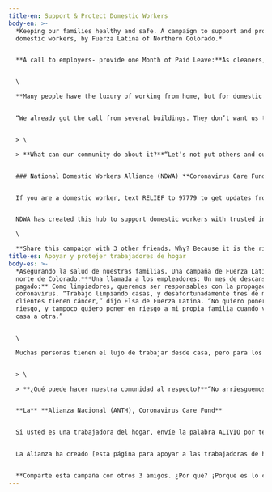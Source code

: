 ```yaml
---
title-en: Support & Protect Domestic Workers
body-en: >-
  *Keeping our families healthy and safe. A campaign to support and protect
  domestic workers, by Fuerza Latina of Northern Colorado.*


  **A call to employers- provide one Month of Paid Leave:**As cleaners, we want to be responsible about the spread of the coronavirus. “I work cleaning houses, and unfortunately three of my customers have cancer,” said Elsa of Fuerza Latina. “I don’t want to put them at risk, and I also don’t want to put my own family at risk by traveling back and forth between houses.”


  \

  **Many people have the luxury of working from home, but for domestic workers, this is not an option. In times of coronavirus, people are calling their cleaners and asking them to stay home.**


  “We already got the call from several buildings. They don’t want us to come for two weeks,” said Maria of Fuerza Latina. The problem is that from a wages and income perspective, most domestic workers can’t afford to take a single day off.


  > \

  > **What can our community do about it?**“Let’s not put others and ourselves at risk to enjoy a lifestyle,” says Fort Collins resident Sarah Fonte. “If you could afford a housekeeper last month, pay them for next month and let them stay home. Enough said.”


  ### National Domestic Workers Alliance (NDWA) **Coronavirus Care Fund**


  If you are a domestic worker, text RELIEF to 97779 to get updates from NDWA, and find out when the Coronavirus Care Fund applications are ready. 


  NDWA has created this hub to support domestic workers with trusted information and resources to take care of yourselves and the people that depend on you. Visit our online [resource page](https://membership.domesticworkers.org/coronavirus/) for tips on how to stay safe at home and at work during the coronavirus pandemic.\

  \

  **Share this campaign with 3 other friends. Why? Because it is the right thing to do!**
title-es: Apoyar y protejer trabajadores de hogar
body-es: >-
  *Asegurando la salud de nuestras familias. Una campaña de Fuerza Latina del
  norte de Colorado.***Una llamada a los empleadores: Un mes de descanso
  pagado:** Como limpiadores, queremos ser responsables con la propagación del
  coronavirus. “Trabajo limpiando casas, y desafortunadamente tres de mis
  clientes tienen cáncer,” dijo Elsa de Fuerza Latina. “No quiero ponerlos en
  riesgo, y tampoco quiero poner en riesgo a mi propia familia cuando voy de una
  casa a otra.”


  \

  Muchas personas tienen el lujo de trabajar desde casa, pero para los trabajadores domésticos, esta no es una opción. En tiempos de coronavirus, las personas están llamando a sus limpiadores, pidiendo que se queden en casa. “Ya recibimos la llamada de varios edificios. No quieren que vengamos por dos semanas,” dijo María de Fuerza Latina. El problema es que, desde una perspectiva de salarios e ingresos, la mayoría de las trabajadoras domésticas no tienen el lujo de tomarse un solo día libre.


  > \

  > **¿Qué puede hacer nuestra comunidad al respecto?**“No arriesguemos a otros y a nosotros mismos para disfrutar de un estilo de vida,” dice Sarah Fonte, residente de Fort Collins. “Si has podido pagar alguien para limpiar la casa el mes pasado, paga por el mes que viene y deja que se quede en casa. Enough Said.”


  **La** **Alianza Nacional (ANTH), Coronavirus Care Fund**


  Si usted es una trabajadora del hogar, envíe la palabra ALIVIO por texto al 97779 para recibir informes de la ANTH, incluyendo una notificación cuando estén disponibles las aplicaciones para solicitar asistencia de emergencia del Coronavirus Care Fund. 


  La Alianza ha creado [esta página para apoyar a las trabajadoras de hogar](https://membership.domesticworkers.org/recursos-sobre-el-coronavirus-covid-19/?lang=es) con información y recursos confiables para cuidarnos a nosotras mismas y a las personas que dependen de usted. También le invitamos a visitar nuestra página web para ver información y consejos sobre cómo mantenerse segura y saludable en su lugar de trabajo y en su casa durante la pandemia coronavirus.


  **Comparte esta campaña con otros 3 amigos. ¿Por qué? ¡Porque es lo correcto!**
---
```

